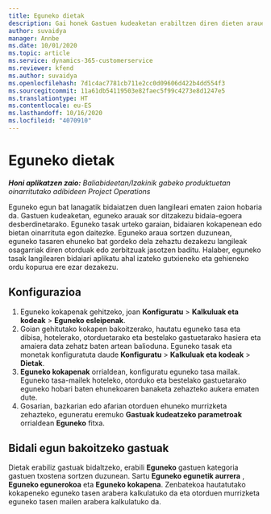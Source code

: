 ```yaml
---
title: Eguneko dietak
description: Gai honek Gastuen kudeaketan erabiltzen diren dieten arauei buruzko informazioa eskaintzen du.
author: suvaidya
manager: Annbe
ms.date: 10/01/2020
ms.topic: article
ms.service: dynamics-365-customerservice
ms.reviewer: kfend
ms.author: suvaidya
ms.openlocfilehash: 7d1c4ac7781cb711e2cc0d09606d422b4dd554f3
ms.sourcegitcommit: 11a61db54119503e82faec5f99c4273e8d1247e5
ms.translationtype: HT
ms.contentlocale: eu-ES
ms.lasthandoff: 10/16/2020
ms.locfileid: "4070910"
---
```

# <a name="per-diems"></a>Eguneko dietak

_**Honi aplikatzen zaio:** Baliabideetan/Izakinik gabeko produktuetan oinarritutako adibideen Project Operations_


Eguneko egun bat lanagatik bidaiatzen duen langileari ematen zaion hobaria da. Gastuen kudeaketan, eguneko arauak sor ditzakezu bidaia-egoera desberdinetarako. Eguneko tasak urteko garaian, bidaiaren kokapenean edo bietan oinarrituta egon daitezke. Eguneko araua sortzen duzunean, eguneko tasaren ehuneko bat gordeko dela zehaztu dezakezu langileak osagarriak diren otorduak edo zerbitzuak jasotzen baditu. Halaber, eguneko tasak langilearen bidaiari aplikatu ahal izateko gutxieneko eta gehieneko ordu kopurua ere ezar dezakezu.

## <a name="configuration"></a>Konfigurazioa 

1. Eguneko kokapenak gehitzeko, joan **Konfiguratu** > **Kalkuluak eta kodeak** > **Eguneko esleipenak**.
2. Goian gehitutako kokapen bakoitzerako, hautatu eguneko tasa eta dibisa, hotelerako, otorduetarako eta bestelako gastuetarako hasiera eta amaiera data zehatz baten artean balioduna. Eguneko tasak eta monetak konfiguratuta daude **Konfiguratu** > **Kalkuluak eta kodeak** > **Dietak**.
3. **Eguneko kokapenak** orrialdean, konfiguratu eguneko tasa mailak. Eguneko tasa-mailek hoteleko, otorduko eta bestelako gastuetarako eguneko hobari baten ehunekoaren banaketa zehazteko aukera ematen dute. 
4. Gosarian, bazkarian edo afarian otorduen ehuneko murrizketa zehazteko, eguneratu eremuko **Gastuak kudeatzeko parametroak** orrialdean **Eguneko** fitxa. 
    
## <a name="submit-expenses-using-per-diem"></a>Bidali egun bakoitzeko gastuak
Dietak erabiliz gastuak bidaltzeko, erabili **Eguneko** gastuen kategoria gastuen txostena sortzen duzunean. Sartu **Eguneko egunetik aurrera** , **Eguneko egunerokoa** eta **Eguneko kokapena**. Zenbatekoa hautatutako kokapeneko eguneko tasen arabera kalkulatuko da eta otorduen murrizketa eguneko tasen mailen arabera kalkulatuko da.
